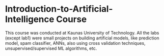 # Introduction-to-Artificial-Intelligence Course
This course was conducted at Kaunas University of Technology. 
All the labs (except lab1) were small projects on building artificial models, like prediction model, spam classifier, ANNs, also using cross validation techniques, unsupervised/supervised ML algorithms, etc.
